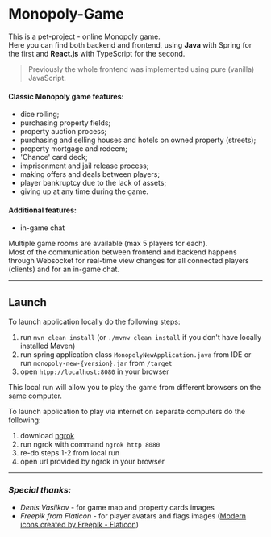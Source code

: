 # Monopoly-Game

This is a pet-project - online Monopoly game.  
Here you can find both backend and frontend, using **Java** with Spring for the first 
and **React.js** with TypeScript for the second.  
> Previously the whole frontend was implemented using pure (vanilla) JavaScript.

#### Classic Monopoly game features:
- dice rolling;
- purchasing property fields;
- property auction process;
- purchasing and selling houses and hotels on owned property (streets);
- property mortgage and redeem;
- 'Chance' card deck;
- imprisonment and jail release process;
- making offers and deals between players;
- player bankruptcy due to the lack of assets;
- giving up at any time during the game.

#### Additional features:
- in-game chat

Multiple game rooms are available (max 5 players for each).  
Most of the communication between frontend and backend happens through Websocket for real-time view changes
for all connected players (clients) and for an in-game chat.

- - -
## Launch

To launch application locally do the following steps:
1. run `mvn clean install` (or `./mvnw clean install` if you don't have locally installed Maven)
2. run spring application class `MonopolyNewApplication.java` from IDE or run `monopoly-new-{version}.jar` from `/target` 
3. open `htpp://localhost:8080` in your browser  

This local run will allow you to play the game from different browsers on the same computer.

To launch application to play via internet on separate computers do the following:
1. download [ngrok](https://ngrok.com/download)
2. run ngrok with command `ngrok http 8080`
3. re-do steps 1-2 from local run
4. open url provided by ngrok in your browser

- - -
### _Special thanks:_
- _Denis Vasilkov_ - for game map and property cards images
- _Freepik from Flaticon_ - for player avatars and flags images (<a href="https://www.flaticon.com/free-icons/modern" title="modern icons">Modern icons created by Freepik - Flaticon</a>)
